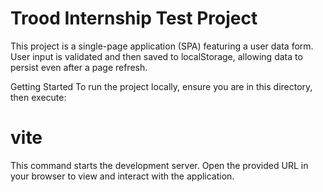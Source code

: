 # Trood Internship Test Project

This project is a single-page application (SPA) featuring a user data form. User input is validated and then saved to localStorage, allowing data to persist even after a page refresh.

Getting Started
To run the project locally, ensure you are in this directory, then execute:

# vite

This command starts the development server. Open the provided URL in your browser to view and interact with the application.
